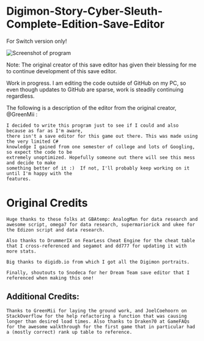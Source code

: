 # Digimon-Story-Cyber-Sleuth-Complete-Edition-Save-Editor
For Switch version only!

![Screenshot of program](Screenshot.png "Screenshot of editor")

Note: The original creator of this save editor has given their blessing for me to continue development of this save editor.

Work in progress. I am editing the code outside of GitHub on my PC, so even though updates to GitHub are sparse, work is steadily continuing regardless.

The following is a description of the editor from the original creator, @GreenMii :

```
I decided to write this program just to see if I could and also because as far as I'm aware,
there isn't a save editor for this game out there. This was made using the very limited C#
knowledge I gained from one semester of college and lots of Googling, so expect the code to be
extremely unoptimized. Hopefully someone out there will see this mess and decide to make
something better of it :)  If not, I'll probably keep working on it until I'm happy with the
features.
```

# Original Credits
```
Huge thanks to these folks at GBAtemp: AnalogMan for data research and awesome script, omega7 for data research, supermariorick and ukee for the Edizon script and data research.

Also thanks to DrummerIX on FearLess Cheat Engine for the cheat table that I cross-referenced and segamot and dd777 for updating it with more stats.

Big thanks to digidb.io from which I got all the Digimon portraits.

Finally, shoutouts to Snodeca for her Dream Team save editor that I referenced when making this one!
```

## Additional Credits:
```
Thanks to GreenMii for laying the ground work, and JoelCoehoorn on StackOverflow for the help refactoring a function that was causing longer than desired load times. Also thanks to Draken70 at GameFAQs for the awesome walkthrough for the first game that in particular had a (mostly correct) rank up table to reference.
```
